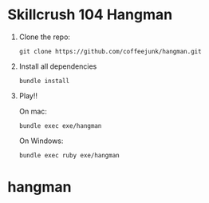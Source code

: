 # Skillcrush 104 Hangman

1. Clone the repo:
    ```
    git clone https://github.com/coffeejunk/hangman.git
    ```
2. Install all dependencies
    ```
    bundle install
    ```
3. Play!!

    On mac:
    ```
    bundle exec exe/hangman
    ```
    On Windows:
    ``` 
    bundle exec ruby exe/hangman
    ```
# hangman
